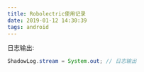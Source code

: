```yaml
---
title: Robolectric使用记录
date: 2019-01-12 14:30:39
tags: android
---
```


日志输出:
```java
ShadowLog.stream = System.out; // 日志输出
```
